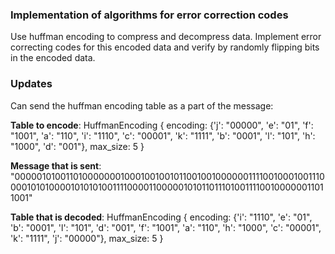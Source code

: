 ### Implementation of algorithms for error correction codes

Use huffman encoding to compress and decompress data. Implement error correcting codes for this encoded data and verify by randomly flipping bits in the encoded data.

### Updates

Can send the huffman encoding table as a part of the message:

**Table to encode**: HuffmanEncoding { encoding: {'j': "00000", 'e': "01", 'f': "1001", 'a': "110", 'i': "1110", 'c': "00001", 'k': "1111", 'b': "0001", 'l': "101", 'h': "1000", 'd': "001"}, max_size: 5 }

**Message that is sent**: "000001010011010000000100010010010110010010000001111001000100111000010101000010101010011110000110000010101101110100111100100000011011001"

**Table that is decoded**: HuffmanEncoding { encoding: {'i': "1110", 'e': "01", 'b': "0001", 'l': "101", 'd': "001", 'f': "1001", 'a': "110", 'h': "1000", 'c': "00001", 'k': "1111", 'j': "00000"}, max_size: 5 }
